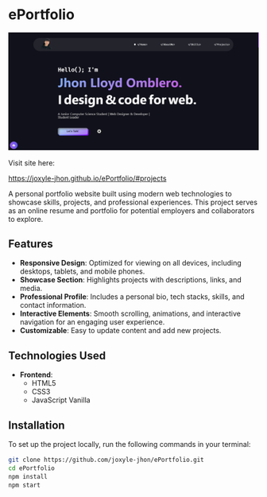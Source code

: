 # ePortfolio  

![ePortfolio Preview](imgREADME.png)  

Visit site here: 

https://joxyle-jhon.github.io/ePortfolio/#projects

A personal portfolio website built using modern web technologies to showcase skills, projects, and professional experiences. This project serves as an online resume and portfolio for potential employers and collaborators to explore.  

## Features  

- **Responsive Design**: Optimized for viewing on all devices, including desktops, tablets, and mobile phones.  
- **Showcase Section**: Highlights projects with descriptions, links, and media.  
- **Professional Profile**: Includes a personal bio, tech stacks, skills, and contact information.  
- **Interactive Elements**: Smooth scrolling, animations, and interactive navigation for an engaging user experience.  
- **Customizable**: Easy to update content and add new projects.  

## Technologies Used  

- **Frontend**:  
  - HTML5  
  - CSS3  
  - JavaScript Vanilla 

## Installation  

To set up the project locally, run the following commands in your terminal:  

```bash  
git clone https://github.com/joxyle-jhon/ePortfolio.git  
cd ePortfolio  
npm install  
npm start  
